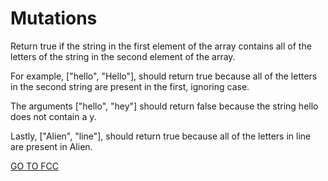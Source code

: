 <h1>Mutations</h1>

Return true if the string in the first element of the array contains all of the letters of the string in the second element of the array.

For example, ["hello", "Hello"], should return true because all of the letters in the second string are present in the first, ignoring case.

The arguments ["hello", "hey"] should return false because the string hello does not contain a y.

Lastly, ["Alien", "line"], should return true because all of the letters in line are present in Alien.

<a href="https://www.freecodecamp.org/learn/javascript-algorithms-and-data-structures/basic-algorithm-scripting/mutations">GO TO FCC</a>
